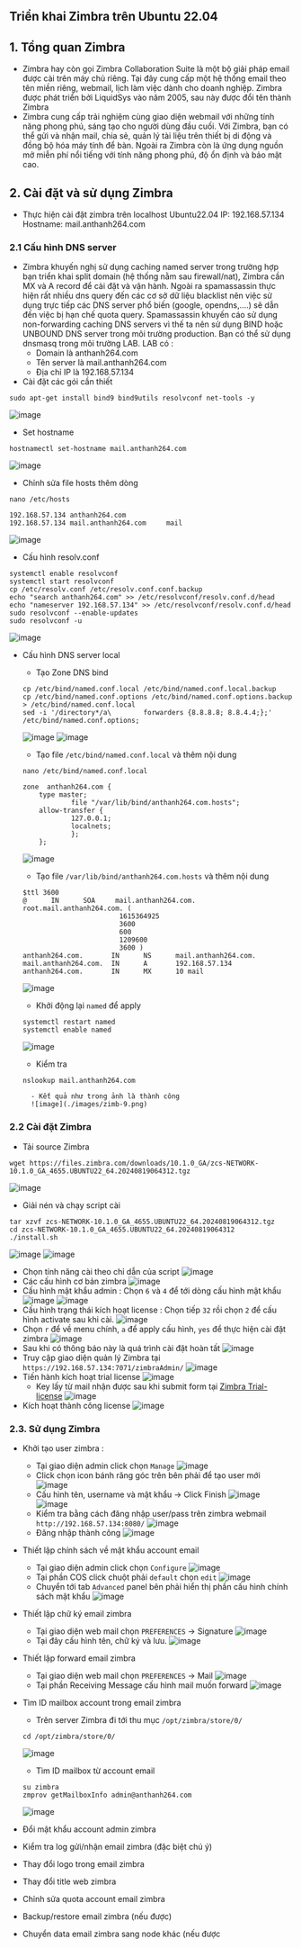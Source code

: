 ## Triển khai Zimbra trên Ubuntu 22.04

## 1. Tổng quan Zimbra 
- Zimbra hay còn gọi Zimbra Collaboration Suite là một bộ giải pháp email được cài trên máy chủ riêng. Tại đây cung cấp một hệ thống email theo tên miền riêng, webmail, lịch làm việc dành cho doanh nghiệp. Zimbra được phát triển bởi LiquidSys vào năm 2005, sau này được đổi tên thành Zimbra
- Zimbra cung cấp trải nghiệm cùng giao diện webmail với những tính năng phong phú, sáng tạo cho người dùng đầu cuối. Với Zimbra, bạn có thể gửi và nhận mail, chia sẻ, quản lý tài liệu trên thiết bị di động và đồng bộ hóa máy tính để bàn. Ngoài ra Zimbra còn là ứng dụng nguồn mở miễn phí nổi tiếng với tính năng phong phú, độ ổn định và bảo mật cao.
## 2. Cài đặt và sử dụng Zimbra 
- Thực hiện cài đặt zimbra trên localhost Ubuntu22.04 
IP: 192.168.57.134
Hostname: mail.anthanh264.com
### 2.1 Cấu hình DNS server 
- Zimbra khuyến nghị sử dụng caching named server trong trường hợp bạn triển khai split domain (hệ thống nằm sau firewall/nat), Zimbra cần MX và A record để cài đặt và vận hành. Ngoài ra spamassassin thực hiện rất nhiều dns query đến các cơ sở dữ liệu blacklist nên việc sử dụng trực tiếp các DNS server phổ biến (google, opendns,….) sẽ dẫn đến việc bị hạn chế quota query.
Spamassassin khuyến cáo sử dụng non-forwarding caching DNS servers vì thế ta nên sử dụng BIND hoặc UNBOUND DNS server trong môi trường production. Bạn có thể sử dụng dnsmasq trong môi trường LAB.
LAB có :
	* Domain là anthanh264.com
	* Tên server là mail.anthanh264.com 
	* Địa chỉ IP là 192.168.57.134
- Cài đặt các gói cần thiết
```
sudo apt-get install bind9 bind9utils resolvconf net-tools -y
```
![image](./images/zim-cf0.png)
- Set hostname 
```
hostnamectl set-hostname mail.anthanh264.com
```
![image](./images/zimb-1.png)
- Chỉnh sửa file hosts thêm dòng 
```
nano /etc/hosts
```
```
192.168.57.134 anthanh264.com     
192.168.57.134 mail.anthanh264.com     mail
```
![image](./images/zimb-2.png)
- Cấu hình resolv.conf
```
systemctl enable resolvconf
systemctl start resolvconf
cp /etc/resolv.conf /etc/resolv.conf.conf.backup
echo "search anthanh264.com" >> /etc/resolvconf/resolv.conf.d/head
echo "nameserver 192.168.57.134" >> /etc/resolvconf/resolv.conf.d/head
sudo resolvconf --enable-updates
sudo resolvconf -u
````
![image](./images/zimb-3.png)

- Cấu hình DNS server local 
	* Tạo Zone DNS bind 
	```
	cp /etc/bind/named.conf.local /etc/bind/named.conf.local.backup
	cp /etc/bind/named.conf.options /etc/bind/named.conf.options.backup
	> /etc/bind/named.conf.local
	sed -i '/directory*/a\        forwarders {8.8.8.8; 8.8.4.4;};' /etc/bind/named.conf.options;

	```
	![image](./images/zimb-4.png)
	![image](./images/zimb-5.png)
	* Tạo file `/etc/bind/named.conf.local` và thêm nội dung 
	```
	nano /etc/bind/named.conf.local
	```
	```
	zone  anthanh264.com {
        type master;
                file "/var/lib/bind/anthanh264.com.hosts";
        allow-transfer {
                127.0.0.1;
                localnets;
                };
        };
	```
	![image](./images/zimb-6.png)
	
	* Tạo file `/var/lib/bind/anthanh264.com.hosts` và thêm nội dung 
	```
	$ttl 3600
	@      IN      SOA     mail.anthanh264.com. root.mail.anthanh264.com. (
							1615364925
							3600
							600
							1209600
							3600 )
	anthanh264.com.       IN      NS      mail.anthanh264.com.
	mail.anthanh264.com.  IN      A       192.168.57.134
	anthanh264.com.       IN      MX      10 mail

	```
	![image](./images/zimb-7.png)
	
	* Khởi động lại `named` để apply 
	```
	systemctl restart named
	systemctl enable named
	```
	![image](./images/zimb-8.png)
	
	* Kiểm tra 
	```
	nslookup mail.anthanh264.com
	```
		- Kết quả như trong ảnh là thành công 
		![image](./images/zimb-9.png)


### 2.2 Cài đặt Zimbra 

- Tải source Zimbra 
```
wget https://files.zimbra.com/downloads/10.1.0_GA/zcs-NETWORK-10.1.0_GA_4655.UBUNTU22_64.20240819064312.tgz
```
![image](./images/zim-cf5.png)
- Giải nén và chạy script cài 
```
tar xzvf zcs-NETWORK-10.1.0_GA_4655.UBUNTU22_64.20240819064312.tgz
cd zcs-NETWORK-10.1.0_GA_4655.UBUNTU22_64.20240819064312
./install.sh
```
![image](./images/zim-cf6.png)
![image](./images/zim-cf7.png)
- Chọn tính năng cài theo chỉ dẫn của script 
![image](./images/zim-cf10.png)
- Các cấu hình cơ bản zimbra 
![image](./images/zim-cf11.png)
- Cấu hình mật khẩu admin : Chọn `6` và `4` để tới dòng cấu hình mật khẩu
![image](./images/zimb-12.png)
![image](./images/zimb-13.png)
- Cấu hình trạng thái kích hoạt license : Chọn tiếp `32` rồi chọn `2` để cấu hình activate sau khi cài.
![image](./images/zimb-14.png)
- Chọn `r` để về menu chính, `a` để apply cấu hình, `yes` để thực hiện cài đặt zimbra 
![image](./images/zimb-15.png)
- Sau khi có thông báo này là quá trình cài đặt hoàn tất 
![image](./images/zimb-16.png)
- Truy cập giao diện quản lý Zimbra tại `https://192.168.57.134:7071/zimbraAdmin/`
![image](./images/zimb-17.png)
- Tiến hành kích hoạt trial license 
![image](./images/zimbra-key.png)
	* Key lấy từ mail nhận được sau khi submit form tại [Zimbra Trial-license](https://www.zimbra.com/connect/forms/?form=trial-license)
	![image](./images/zimb-18.png)
- Kích hoạt thành công license
![image](./images/zimbra-activate.png)

### 2.3. Sử dụng Zimbra 
+ Khởi tạo user zimbra : 
	* Tại giao diện admin click chọn `Manage`
	![image](./images/zimb-19.png)
	* Click chọn icon bánh răng góc trên bên phải để tạo user mới
	![image](./images/zimb-20.png)
	* Cấu hình tên, username và mật khẩu -> Click Finish
	![image](./images/zimb-21.png)
	![image](./images/zimb-22.png)
	* Kiểm tra bằng cách đăng nhập user/pass trên zimbra webmail `http://192.168.57.134:8080/`
	![image](./images/zimb-23.png)
	* Đăng nhập thành công
	![image](./images/zimb-24.png)

+ Thiết lập chính sách về mật khẩu account email
	* Tại giao diện admin click chọn `Configure`
	![image](./images/zimb-25.png)
	* Tại phần COS click chuột phải `default` chọn `edit`
	![image](./images/zimb-26.png)
	* Chuyển tới tab `Advanced` panel bên phải hiển thị phần cấu hình chính sách mật khẩu 
	![image](./images/zimb-27.png)

+ Thiết lập chữ ký email zimbra
	* Tại giao diện web mail chọn `PREFERENCES` -> Signature
	![image](./images/zimb-28.png)
	* Tại đây cấu hình tên, chữ ký và lưu.
	![image](./images/zimb-29.png)
	

+ Thiết lập forward email zimbra
	* Tại giao diện web mail chọn `PREFERENCES` -> Mail
	![image](./images/zimb-28.png)
	* Tại phần Receiving Message cấu hình mail muốn forward
	![image](./images/zimb-30.png)
	
+ Tìm ID mailbox account trong email zimbra
	* Trên server Zimbra đi tới thu mục `/opt/zimbra/store/0/`
	```
	cd /opt/zimbra/store/0/
	```
	![image](./images/zimb-31.png)
	* Tìm ID mailbox từ account email
	```
	su zimbra
	zmprov getMailboxInfo admin@anthanh264.com
	```
	![image](./images/zimb-32.png)
	
+ Đổi mật khẩu account admin zimbra

+ Kiểm tra log gửi/nhận email zimbra (đặc biệt chú ý)
+ Thay đổi logo trong email zimbra
+ Thay đổi title web zimbra
+ Chỉnh sửa quota account email zimbra
+ Backup/restore email zimbra (nếu được)
+ Chuyển data email zimbra sang node khác (nếu được
	




